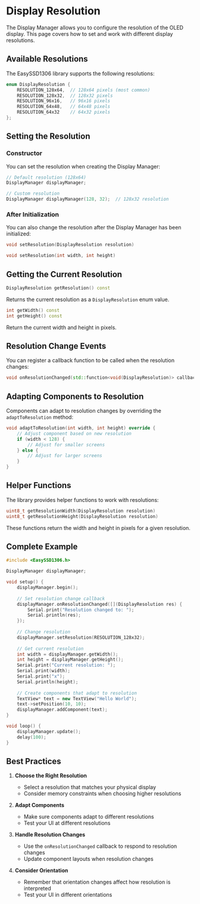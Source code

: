 # Display Resolution

The Display Manager allows you to configure the resolution of the OLED display. This page covers how to set and work with different display resolutions.

## Available Resolutions

The EasySSD1306 library supports the following resolutions:

```cpp
enum DisplayResolution {
    RESOLUTION_128x64,  // 128x64 pixels (most common)
    RESOLUTION_128x32,  // 128x32 pixels
    RESOLUTION_96x16,   // 96x16 pixels
    RESOLUTION_64x48,   // 64x48 pixels
    RESOLUTION_64x32    // 64x32 pixels
};
```

## Setting the Resolution

### Constructor

You can set the resolution when creating the Display Manager:

```cpp
// Default resolution (128x64)
DisplayManager displayManager;

// Custom resolution
DisplayManager displayManager(128, 32);  // 128x32 resolution
```

### After Initialization

You can also change the resolution after the Display Manager has been initialized:

```cpp
void setResolution(DisplayResolution resolution)
```

```cpp
void setResolution(int width, int height)
```

## Getting the Current Resolution

```cpp
DisplayResolution getResolution() const
```

Returns the current resolution as a `DisplayResolution` enum value.

```cpp
int getWidth() const
int getHeight() const
```

Return the current width and height in pixels.

## Resolution Change Events

You can register a callback function to be called when the resolution changes:

```cpp
void onResolutionChanged(std::function<void(DisplayResolution)> callback)
```

## Adapting Components to Resolution

Components can adapt to resolution changes by overriding the `adaptToResolution` method:

```cpp
void adaptToResolution(int width, int height) override {
    // Adjust component based on new resolution
    if (width < 128) {
        // Adjust for smaller screens
    } else {
        // Adjust for larger screens
    }
}
```

## Helper Functions

The library provides helper functions to work with resolutions:

```cpp
uint8_t getResolutionWidth(DisplayResolution resolution)
uint8_t getResolutionHeight(DisplayResolution resolution)
```

These functions return the width and height in pixels for a given resolution.

## Complete Example

```cpp
#include <EasySSD1306.h>

DisplayManager displayManager;

void setup() {
    displayManager.begin();
    
    // Set resolution change callback
    displayManager.onResolutionChanged([](DisplayResolution res) {
        Serial.print("Resolution changed to: ");
        Serial.println(res);
    });
    
    // Change resolution
    displayManager.setResolution(RESOLUTION_128x32);
    
    // Get current resolution
    int width = displayManager.getWidth();
    int height = displayManager.getHeight();
    Serial.print("Current resolution: ");
    Serial.print(width);
    Serial.print("x");
    Serial.println(height);
    
    // Create components that adapt to resolution
    TextView* text = new TextView("Hello World");
    text->setPosition(10, 10);
    displayManager.addComponent(text);
}

void loop() {
    displayManager.update();
    delay(100);
}
```

## Best Practices

1. **Choose the Right Resolution**
   - Select a resolution that matches your physical display
   - Consider memory constraints when choosing higher resolutions

2. **Adapt Components**
   - Make sure components adapt to different resolutions
   - Test your UI at different resolutions

3. **Handle Resolution Changes**
   - Use the `onResolutionChanged` callback to respond to resolution changes
   - Update component layouts when resolution changes

4. **Consider Orientation**
   - Remember that orientation changes affect how resolution is interpreted
   - Test your UI in different orientations 